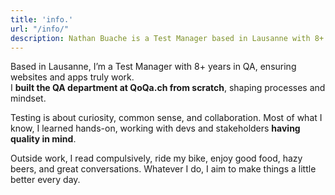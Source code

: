 ```yaml
---
title: 'info.'
url: "/info/"
description: Nathan Buache is a Test Manager based in Lausanne with 8+ years of QA experience. Learn about his professional journey and approach to quality assurance.
---
```


Based in Lausanne, I’m a Test Manager with 8+ years in QA, ensuring websites and apps truly work.  
I **built the QA department at QoQa.ch from scratch**, shaping processes and mindset.  

Testing is about curiosity, common sense, and collaboration. Most of what I know, I learned hands-on, working with devs and stakeholders **having quality in mind**.  

Outside work, I read compulsively, ride my bike, enjoy good food, hazy beers, and great conversations. Whatever I do, I aim to make things a little better every day.  
